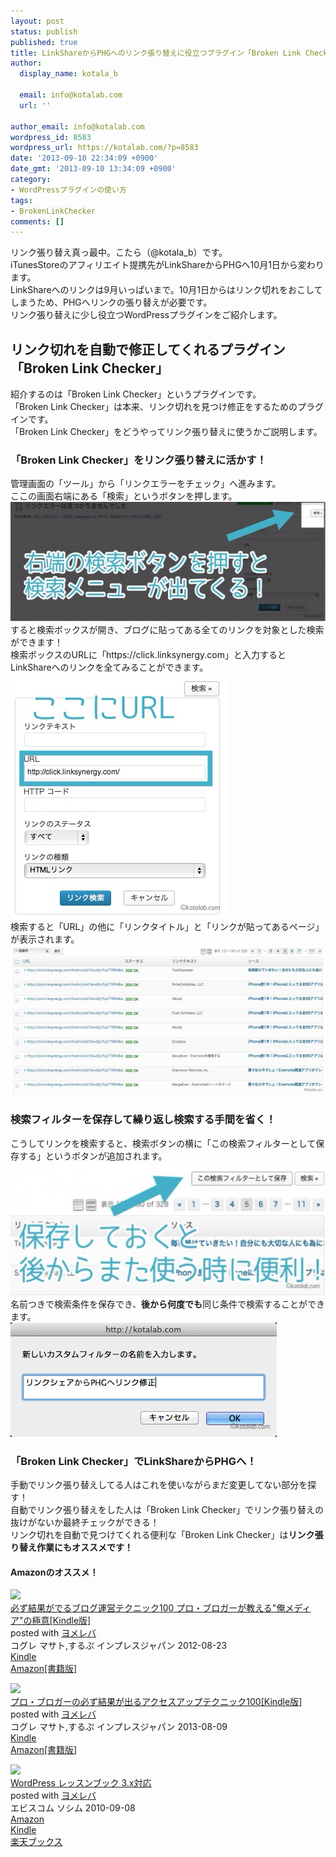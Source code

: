 ```yaml
---
layout: post
status: publish
published: true
title: LinkShareからPHGへのリンク張り替えに役立つプラグイン「Broken Link Checker」
author:
  display_name: kotala_b

  email: info@kotalab.com
  url: ''

author_email: info@kotalab.com
wordpress_id: 8583
wordpress_url: https://kotalab.com/?p=8583
date: '2013-09-10 22:34:09 +0900'
date_gmt: '2013-09-10 13:34:09 +0900'
category:
- WordPressプラグインの使い方
tags:
- BrokenLinkChecker
comments: []
---
```

<p>リンク張り替え真っ最中。こたら（@kotala_b）です。<br />
iTunesStoreのアフィリエイト提携先がLinkShareからPHGへ10月1日から変わります。<br />
LinkShareへのリンクは9月いっぱいまで。10月1日からはリンク切れをおこしてしまうため、PHGへリンクの張り替えが必要です。<br />
リンク張り替えに少し役立つWordPressプラグインをご紹介します。<br />
</p>
<!--more-->
<h2>リンク切れを自動で修正してくれるプラグイン「Broken Link Checker」</h2>
<p>紹介するのは「Broken Link Checker」というプラグインです。<br />
「Broken Link Checker」は本来、リンク切れを見つけ修正をするためのプラグインです。<br />
「Broken Link Checker」をどうやってリンク張り替えに使うかご説明します。</p>
<h3>「Broken Link Checker」をリンク張り替えに活かす！</h3>
<p>管理画面の「ツール」から「リンクエラーをチェック」へ進みます。<br />
ここの画面右端にある「検索」というボタンを押します。<br />
<img src="/wp-content/uploads/brokenlinkchecker_130910_01-546x191.jpg" alt="brokenlinkchecker_130910_01" width="546" height="191" class="alignnone size-large wp-image-8589" /><br />
すると検索ボックスが開き、ブログに貼ってある全てのリンクを対象とした検索ができます！<br />
検索ボックスのURLに「https://click.linksynergy.com」と入力するとLinkShareへのリンクを全てみることができます。<br />
<img src="/wp-content/uploads/brokenlinkchecker_130910_02.jpg" alt="brokenlinkchecker_130910_02" width="346" height="392" class="alignnone size-full wp-image-8586" /><br />
検索すると「URL」の他に「リンクタイトル」と「リンクが貼ってあるページ」が表示されます。<br />
<img src="/wp-content/uploads/brokenlinkchecker_130910_03-546x240.jpg" alt="brokenlinkchecker_130910_03" width="546" height="240" class="alignnone size-large wp-image-8587" /></p>
<h3>検索フィルターを保存して繰り返し検索する手間を省く！</h3>
<p>こうしてリンクを検索すると、検索ボタンの横に「この検索フィルターとして保存する」というボタンが追加されます。<br />
<img src="/wp-content/uploads/brokenlinkchecker_130910_04-546x214.jpg" alt="brokenlinkchecker_130910_04" width="546" height="214" class="alignnone size-large wp-image-8590" /><br />
名前つきで検索条件を保存でき、<strong>後から何度でも</strong>同じ条件で検索することができます。<br />
<img src="/wp-content/uploads/brokenlinkchecker_130910_05.jpg" alt="brokenlinkchecker_130910_05" width="426" height="183" class="alignnone size-full wp-image-8588" /></p>
<h3>「Broken Link Checker」でLinkShareからPHGへ！</h3>
<p>手動でリンク張り替えしてる人はこれを使いながらまだ変更してない部分を探す！<br />
自動でリンク張り替えをした人は「Broken Link Checker」でリンク張り替えの抜けがないか最終チェックができる！<br />
リンク切れを自動で見つけてくれる便利な「Broken Link Checker」は<strong>リンク張り替え作業にもオススメです！</strong></p>
<h4 class="aam">Amazonのオススメ！</h4>
<div class="booklink-box">
<div class="booklink-image"><a href="https://www.amazon.co.jp/exec/obidos/asin/B009NQ7MGM/same-22/" rel="nofollow" target="_blank"><img src="https://images-fe.ssl-images-amazon.com/images/I/51R5X8BZm-L._SL160_.jpg" style="border: none;" /></a></div>
<div class="booklink-info">
<div class="booklink-name"><a href="https://www.amazon.co.jp/exec/obidos/asin/B009NQ7MGM/same-22/" rel="nofollow" target="_blank">必ず結果がでるブログ運営テクニック100 プロ・ブロガーが教える"俺メディア"の極意[Kindle版]</a>
<div class="booklink-powered-date">posted with <a href="https://yomereba.com" rel="nofollow" target="_blank">ヨメレバ</a></div>
</div>
<div class="booklink-detail">コグレ マサト,するぷ インプレスジャパン 2012-08-23    </div>
<div class="booklink-link2">
<div class="shoplinkkindle"><a href="https://www.amazon.co.jp/exec/obidos/ASIN/B009NQ7MGM/same-22/" rel="nofollow" target="_blank" >Kindle</a></div>
<div class="shoplinkamazon"><a href="https://www.amazon.co.jp/exec/obidos/ASIN/4844331779/same-22/" rel="nofollow" target="_blank" title="アマゾン" >Amazon[書籍版]</a></div>
</p></div>
</div>
<div class="booklink-footer"></div>
</div>
<div class="booklink-box">
<div class="booklink-image"><a href="https://www.amazon.co.jp/exec/obidos/asin/B00E9IYWJ4/same-22/" rel="nofollow" target="_blank"><img src="https://images-fe.ssl-images-amazon.com/images/I/51OmKlbWagL._SL160_.jpg" style="border: none;" /></a></div>
<div class="booklink-info">
<div class="booklink-name"><a href="https://www.amazon.co.jp/exec/obidos/asin/B00E9IYWJ4/same-22/" rel="nofollow" target="_blank">プロ・ブロガーの必ず結果が出るアクセスアップテクニック100[Kindle版]</a>
<div class="booklink-powered-date">posted with <a href="https://yomereba.com" rel="nofollow" target="_blank">ヨメレバ</a></div>
</div>
<div class="booklink-detail">コグレ マサト,するぷ インプレスジャパン 2013-08-09    </div>
<div class="booklink-link2">
<div class="shoplinkkindle"><a href="https://www.amazon.co.jp/exec/obidos/ASIN/B00E9IYWJ4/same-22/" rel="nofollow" target="_blank" >Kindle</a></div>
<div class="shoplinkamazon"><a href="https://www.amazon.co.jp/exec/obidos/ASIN/4844334417/same-22/" rel="nofollow" target="_blank" title="アマゾン" >Amazon[書籍版]</a></div>
</p></div>
</div>
<div class="booklink-footer"></div>
</div>
<div class="booklink-box">
<div class="booklink-image"><a href="https://www.amazon.co.jp/exec/obidos/asin/4883377245/same-22/" rel="nofollow" target="_blank"><img src="https://images-fe.ssl-images-amazon.com/images/I/51M0dcqriiL._SL160_.jpg" style="border: none;" /></a></div>
<div class="booklink-info">
<div class="booklink-name"><a href="https://www.amazon.co.jp/exec/obidos/asin/4883377245/same-22/" rel="nofollow" target="_blank">WordPress レッスンブック 3.x対応</a>
<div class="booklink-powered-date">posted with <a href="https://yomereba.com" rel="nofollow" target="_blank">ヨメレバ</a></div>
</div>
<div class="booklink-detail">エビスコム ソシム 2010-09-08    </div>
<div class="booklink-link2">
<div class="shoplinkamazon"><a href="https://www.amazon.co.jp/exec/obidos/asin/4883377245/same-22/" rel="nofollow" target="_blank" title="アマゾン" >Amazon</a></div>
<div class="shoplinkkindle"><a href="https://www.amazon.co.jp/gp/search?keywords=WordPress%20%83%8C%83b%83X%83%93%83u%83b%83N%203.x%91%CE%89%9E&__mk_ja_JP=%83J%83%5E%83J%83i&url=node%3D2275256051&tag=same-22" rel="nofollow" target="_blank" >Kindle</a></div>
<div class="shoplinkrakuten"><a href="http://c.af.moshimo.com/af/c/click?a_id=374941&p_id=56&pc_id=56&pl_id=637&s_v=b5Rz2P0601xu&url=http%3A%2F%2Fbooks.rakuten.co.jp%2Frb%2F6719352%2F" rel="nofollow" target="_blank" title="楽天ブックス" >楽天ブックス</a></div>
</p></div>
</div>
<div class="booklink-footer"></div>
</div>
